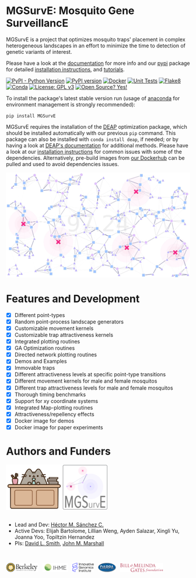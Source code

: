 # MGSurvE: Mosquito Gene SurveillancE

MGSurvE is a project that optimizes mosquito traps' placement in complex heterogeneous landscapes in an effort to minimize the time to detection of genetic variants of interest.

Please have a look at the [documentation](https://chipdelmal.github.io/MGSurvE/) for more info and our [pypi](https://pypi.org/project/MGSurvE/) package for detailed [installation instructions](https://chipdelmal.github.io/MGSurvE/build/html/installation.html), and [tutorials](https://chipdelmal.github.io/MGSurvE/build/html/demos.html).

[![PyPI - Python Version](https://img.shields.io/pypi/pyversions/MGSurvE)](https://pypi.org/project/MGSurvE/)
[![PyPI version](https://badge.fury.io/py/MGSurvE.svg)](https://badge.fury.io/py/MGSurvE) 
[![Docker](https://img.shields.io/docker/v/chipdelmal/mgsurve?color=success&label=docker%20img)](https://hub.docker.com/repository/docker/chipdelmal/mgsurve)
[![Unit Tests](https://github.com/chipdelmal/MGSurvE/actions/workflows/PyTests.yml/badge.svg)](https://github.com/Chipdelmal/MGSurvE/tree/main/MGSurvE/test)
[![Flake8](https://github.com/chipdelmal/MGSurvE/actions/workflows/Flake8.yml/badge.svg)](https://github.com/Chipdelmal/MGSurvE/blob/main/.github/workflows/Flake8.yml)
[![Conda](https://github.com/chipdelmal/MGSurvE/actions/workflows/Anaconda.yml/badge.svg)](https://github.com/Chipdelmal/MGSurvE/blob/main/.github/workflows/Anaconda.yml)
[![License: GPL v3](https://img.shields.io/badge/License-GPLv3-blue.svg)](https://www.gnu.org/licenses/gpl-3.0)
[![Open Source? Yes!](https://badgen.net/badge/Open%20Source%20%3F/Yes%21/blue?icon=github)](https://github.com/Chipdelmal/MGSurvE)


To install the package's latest stable version run (usage of [anaconda](https://docs.conda.io/projects/conda/en/latest/user-guide/install/download.html) for environment management is strongly recommended):

```
pip install MGSurvE
```

MGSurvE requires the installation of the [DEAP](https://deap.readthedocs.io/en/master/) optimization package, which should be installed automatically with our previous `pip` command. This package can also be installed with `conda install deap`, if needed; or by having a look at [DEAP's documentation](https://pypi.org/project/deap/) for additional methods. Please have a look at our [installation instructions](https://chipdelmal.github.io/MGSurvE/build/html/installation.html) for common issues with some of the dependencies. Alternatively, pre-build images from [our Dockerhub](https://hub.docker.com/repository/docker/chipdelmal/mgsurve) can be pulled and used to avoid dependencies issues. 



<!-- Additionally, some of MGSurvE's map-plotting functions use [cartopy](https://scitools.org.uk/cartopy/). Even though the dependency's installation is not strictly required, the easiest way to install this package is with `conda install cartopy`, but in case there are errors in this process, have a look at the package's [installation instructions](https://scitools.org.uk/cartopy/docs/latest/installing.html). -->


![landscape](https://github.com/Chipdelmal/MGSurvE/raw/main/img/demo.jpg)


# Features and Development

- [x] Different point-types
- [x] Random point-process landscape generators
- [x] Customizable movement kernels
- [x] Customizable trap attractiveness kernels
- [x] Integrated plotting routines
- [x] GA Optimization routines
- [x] Directed network plotting routines
- [x] Demos and Examples
- [x] Immovable traps
- [x] Different attractiveness levels at specific point-type transitions
- [x] Different movement kernels for male and female mosquitos
- [x] Different trap attractiveness levels for male and female mosquitos 
- [x] Thorough timing benchmarks
- [x] Support for xy coordinate systems
- [x] Integrated Map-plotting routines
- [x] Attractiveness/repellency effects
- [x] Docker image for demos
- [x] Docker image for paper experiments

# Authors and Funders

<img src="https://raw.githubusercontent.com/Chipdelmal/pyMSync/master/media/pusheen.jpg" height="125px" align="middle"><img src="https://github.com/Chipdelmal/MGSurvE/blob/main/img/MGSurvE_Logo.png?raw=true" height="125px" align="middle"> <br><br>

* Lead and Dev: [Héctor M. Sánchez C.](https://chipdelmal.github.io/blog/)
* Active Devs: Elijah Bartolome, Lillian Weng, Ayden Salazar, Xingli Yu, Joanna Yoo, Topiltzin Hernandez
* PIs: [David L. Smith](http://www.healthdata.org/about/david-smith), [John M. Marshall](https://publichealth.berkeley.edu/people/john-marshall/)

<br>

<img src="https://github.com/Chipdelmal/MGSurvE/raw/main/img/berkeley.jpg" height="25px"> &nbsp; <img src="https://github.com/Chipdelmal/MGSurvE/raw/main/img/IHME.jpg" height="25px"> &nbsp;  <img src="https://github.com/Chipdelmal/MGSurvE/raw/main/img/IGI.png" height="25px"> &nbsp; <img src="https://github.com/Chipdelmal/MGSurvE/raw/main/img/DARPA.jpg" height="25px"> &nbsp; <img src="https://github.com/Chipdelmal/MGSurvE/raw/main/img/gates.jpg" height="25px">

